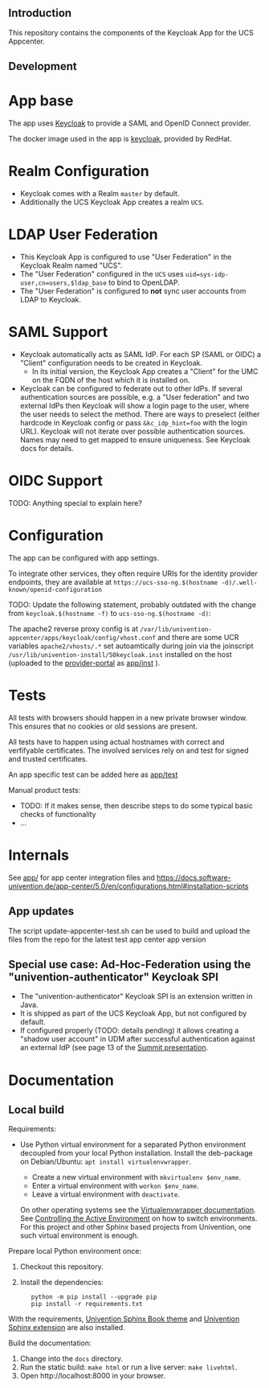 ## Introduction

This repository contains the components of the Keycloak App for the UCS Appcenter.

## Development
# App base

The app uses [Keycloak](https://www.keycloak.org/docs/17.0/) to provide a SAML and OpenID Connect provider.

The docker image used in the app is [keycloak](https://quay.io/repository/keycloak/keycloak?tab=tags), provided by RedHat.

# Realm Configuration

* Keycloak comes with a Realm `master` by default.
* Additionally the UCS Keycloak App creates a realm `UCS`.

# LDAP User Federation

* This Keycloak App is configured to use "User Federation" in the Keycloak Realm named "UCS".
* The "User Federation" configured in the `UCS` uses `uid=sys-idp-user,cn=users,$ldap_base` to bind to OpenLDAP.
* The "User Federation" is configured to **not** sync user accounts from LDAP to Keycloak.

# SAML Support

* Keycloak automatically acts as SAML IdP. For each SP (SAML or OIDC) a "Client" configuration needs to be created
  in Keycloak.
    * In its initial version, the Keycloak App creates a "Client" for the UMC on the FQDN of the host
      which it is installed on.
* Keycloak can be configured to federate out to other IdPs. If several authentication sources are possible,
  e.g. a "User federation" and two external IdPs then Keycloak will show a login page to the user, where the user
  needs to select the method. There are ways to preselect (either hardcode in Keycloak config or pass `&kc_idp_hint=foo`
  with the login URL). Keycloak will not iterate over possible authentication sources. Names may need to get
  mapped to ensure uniqueness. See Keycloak docs for details.

# OIDC Support

TODO: Anything special to explain here?

# Configuration

The app can be configured with app settings.

To integrate other services, they often require URIs for the identity provider endpoints, they are available at `https://ucs-sso-ng.$(hostname -d)/.well-known/openid-configuration`

TODO: Update the following statement, probably outdated with the change from `keycloak.$(hostname -f)` to `ucs-sso-ng.$(hostname -d)`:

The apache2 reverse proxy config is at `/var/lib/univention-appcenter/apps/keycloak/config/vhost.conf` and there are some UCR variables `apache2/vhosts/.*` set autoamtically during join via the joinscript `/usr/lib/univention-install/50keycloak.inst` installed on the host (uploaded to the [provider-portal](https://provider-portal.software-univention.de) as [app/inst](app/inst) ).

# Tests

All tests with browsers should happen in a new private browser window. This ensures that no cookies or old sessions are present.

All tests have to happen using actual hostnames with correct and verfifyable certificates. The involved services rely on and test for signed and trusted certificates.

An app specific test can be added here as [app/test](app/test)

Manual product tests:
- TODO: If it makes sense, then describe steps to do some typical basic checks of functionality
- ...

# Internals

See [app/](app/) for app center integration files and
https://docs.software-univention.de/app-center/5.0/en/configurations.html#installation-scripts

## App updates

The script update-appcenter-test.sh can be used to build and upload the files from the repo for the latest test app center app version

## Special use case: Ad-Hoc-Federation using the "univention-authenticator" Keycloak SPI
* The "univention-authenticator" Keycloak SPI is an extension written in Java.
* It is shipped as part of the UCS Keycloak App, but not configured by default.
* If configured properly (TODO: details pending) it allows creating a "shadow user account" in UDM after
  successful authentication against an external IdP (see page 13 of the [Summit presentation](https://www.slideshare.net/Univention/modularisierung-und-containerisierung-von-ucs).

# Documentation

## Local build

Requirements:

* Use Python virtual environment for a separated Python environment decoupled
  from your local Python installation. Install the deb-package on Debian/Ubuntu:
  `apt install virtualenvwrapper`.

  * Create a new virtual environment with `mkvirtualenv $env_name`.
  * Enter a virtual environment with `workon $env_name`.
  * Leave a virtual environment with `deactivate`.

  On other operating systems see the [Virtualenvwrapper
  documentation](https://virtualenvwrapper.readthedocs.io/en/latest/). See
  [Controlling the Active
  Environment](https://virtualenvwrapper.readthedocs.io/en/4.8.4/command_ref.html#controlling-the-active-environment)
  on how to switch environments. For this project and other Sphinx based
  projects from Univention, one such virtual environment is enough.

Prepare local Python environment once:

1. Checkout this repository.

1. Install the dependencies:

   ```
      python -m pip install --upgrade pip
      pip install -r requirements.txt
   ```

With the requirements, [Univention Sphinx Book
theme](https://git.knut.univention.de/univention/documentation/univention_sphinx_book_theme)
and [Univention Sphinx
extension](https://git.knut.univention.de/univention/documentation/univention_sphinx_extension)
are also installed.

Build the documentation:

1. Change into the `docs` directory.
1. Run the static build: `make html` or run a live server: `make livehtml`.
1. Open http://localhost:8000 in your browser.
